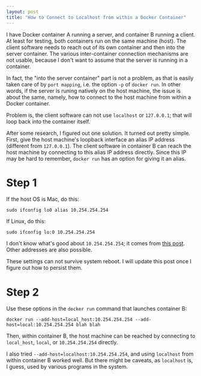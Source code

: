 ```yaml
---
layout: post
title: "How to Connect to Localhost from within a Docker Container"
---
```


I have Docker container A running a server, and container B running a client.
At least for testing, both containers run on the same machine (host).
The client software needs to reach out of its own container and then into the server container.
The various inter-container connection mechanisms are not usable, because I don't want to assume that the server is running in a container.

In fact, the "into the server container" part is not a problem, as that is easily taken care of by `port mapping`, i.e. the option `-p` of `docker run`. In other words, if the server is runing natively on the host machine, the issue is about the same, namely, how to connect to the host machine from within a Docker container.

Problem is, the client software can not use `localhost` or `127.0.0.1`; that will loop back into the container itself.

After some research, I figured out one solution. It turned out pretty simple. First, give the host machine's loopback interface an alias IP address (different from `127.0.0.1`). The client software in container B can reach the host machine by connecting to this alias IP address directly. Since this IP may be hard to remember, `docker run` has an option for giving it an alias.


Step 1
====

If the host OS is Mac, do this:

```
sudo ifconfig lo0 alias 10.254.254.254
```

If Linux, do this:

```
sudo ifconfig lo:0 10.254.254.254
```

I don't know what's good about `10.254.254.254`; it comes from [this post](http://xplus3.net/2016/09/19/reaching-localhost-from-a-docker-container). Other addresses are also possible.

These settings can not survive system reboot. I will update this post once I figure out
how to persist them.

Step 2
====

Use these options in the `docker run` command that launches container B:

```
docker run --add-host=local_host:10.254.254.254 --add-host=local:10.254.254.254 blah blah
```

Then, within container B, the host machine can be reached by connecting to `local_host`, `local`, or `10.254.254.254` directly.

I also tried `--add-host=localhost:10.254.254.254`, and using `localhost` from within container B worked well. But there might be caveats, as `localhost` is, I guess, used by various programs in the system.

